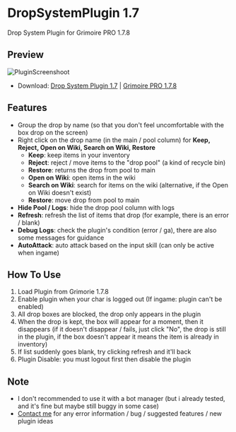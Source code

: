 # DropSystemPlugin 1.7
Drop System Plugin for Grimoire PRO 1.7.8
## Preview
![PluginScreenshoot](https://i.postimg.cc/bvYmMXhK/image.png)
- Download: [Drop System Plugin 1.7](https://drive.google.com/file/d/14A-gP_WgZyUQkr93oYWNRj2k1B7Nn0la/view?fbclid=IwAR1UA5bUQEQu13ZgOltmbA09mb-w2KXlI5XTWsOdGtBJRcuMnbZTcuhf8OA) | [Grimoire PRO 1.7.8](https://adventurequest.life)
## Features
- Group the drop by name (so that you don't feel uncomfortable with the box drop on the screen)
- Right click on the drop name (in the main / pool column) for **Keep, Reject, Open on Wiki, Search on Wiki, Restore**
  - **Keep**: keep items in your inventory
  - **Reject**: reject / move items to the "drop pool" (a kind of recycle bin)
  - **Restore**: returns the drop from pool to main
  - **Open on Wiki**: open items in the wiki
  - **Search on Wiki**: search for items on the wiki (alternative, if the Open on Wiki doesn't exist)
  - **Restore**: move drop from pool to main
- **Hide Pool / Logs**: hide the drop pool column with logs
- **Refresh**: refresh the list of items that drop (for example, there is an error / blank)
- **Debug Logs**: check the plugin's condition (error / ga), there are also some messages for guidance
- **AutoAttack**: auto attack based on the input skill (can only be active when ingame)
## How To Use
1. Load Plugin from Grimorie 1.7.8
2. Enable plugin when your char is logged out (If ingame: plugin can't be enabled)
3. All drop boxes are blocked, the drop only appears in the plugin
4. When the drop is kept, the box will appear for a moment, then it disappears (if it doesn't disappear / fails, just click "No", the drop is still in the plugin, if the box doesn't appear it means the item is already in inventory)
5. If list suddenly goes blank, try clicking refresh and it'll back
6. Plugin Disable: you must logout first then disable the plugin
## Note
- I don't recommended to use it with a bot manager (but i already tested, and it's fine but maybe still buggy in some case)
- [Contact me](https://www.facebook.com/afif.septian.35/) for any error information / bug / suggested features / new plugin ideas